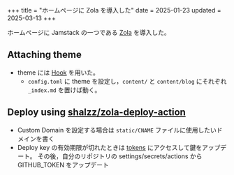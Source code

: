 +++
title = "ホームページに Zola を導入した"
date = 2025-01-23
updated = 2025-03-13
+++

ホームページに Jamstack の一つである [Zola](getzola.org) を導入した。

## Attaching theme
- theme には [Hook](https://github.com/InputUsername/zola-hook) を用いた。
    - `config.toml` に theme を設定し，`content/` と `content/blog` にそれぞれ `_index.md` を置けば動く。

## Deploy using [shalzz/zola-deploy-action](https://github.com/shalzz/zola-deploy-action)
- Custom Domain を設定する場合は `static/CNAME` ファイルに使用したいドメインを書く
- Deploy key の有効期限が切れたときは [tokens](https://github.com/settings/tokens) にアクセスして鍵をアップデート。
その後，自分のリポジトリの settings/secrets/actions からGITHUB_TOKEN をアップデート